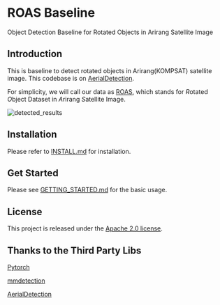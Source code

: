 
# ROAS Baseline
Object Detection Baseline for Rotated Objects in Arirang Satellite Image

## Introduction
This is baseline to detect rotated objects in Arirang(KOMPSAT) satellite image.
This codebase is on [AerialDetection](https://github.com/dingjiansw101/AerialDetection).

For simplicity, we will call our data as [ROAS](https://niasatellitedata.imweb.me/ai_object), which stands for *R*otated *O*bject Dataset in *A*rirang *S*atellite Image.


![detected_results](results.jpg)


## Installation

  Please refer to [INSTALL.md](INSTALL.md) for installation.
    
## Get Started

Please see [GETTING_STARTED.md](GETTING_STARTED.md) for the basic usage.

## License

This project is released under the [Apache 2.0 license](LICENSE).


## Thanks to the Third Party Libs

[Pytorch](https://pytorch.org/)

[mmdetection](https://github.com/open-mmlab/mmdetection)

[AerialDetection](https://github.com/dingjiansw101/AerialDetection)
